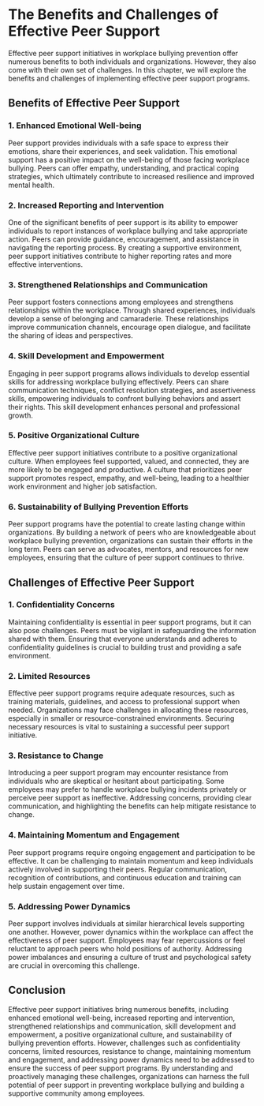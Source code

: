 The Benefits and Challenges of Effective Peer Support
================================================================

Effective peer support initiatives in workplace bullying prevention offer numerous benefits to both individuals and organizations. However, they also come with their own set of challenges. In this chapter, we will explore the benefits and challenges of implementing effective peer support programs.

Benefits of Effective Peer Support
----------------------------------

### 1. Enhanced Emotional Well-being

Peer support provides individuals with a safe space to express their emotions, share their experiences, and seek validation. This emotional support has a positive impact on the well-being of those facing workplace bullying. Peers can offer empathy, understanding, and practical coping strategies, which ultimately contribute to increased resilience and improved mental health.

### 2. Increased Reporting and Intervention

One of the significant benefits of peer support is its ability to empower individuals to report instances of workplace bullying and take appropriate action. Peers can provide guidance, encouragement, and assistance in navigating the reporting process. By creating a supportive environment, peer support initiatives contribute to higher reporting rates and more effective interventions.

### 3. Strengthened Relationships and Communication

Peer support fosters connections among employees and strengthens relationships within the workplace. Through shared experiences, individuals develop a sense of belonging and camaraderie. These relationships improve communication channels, encourage open dialogue, and facilitate the sharing of ideas and perspectives.

### 4. Skill Development and Empowerment

Engaging in peer support programs allows individuals to develop essential skills for addressing workplace bullying effectively. Peers can share communication techniques, conflict resolution strategies, and assertiveness skills, empowering individuals to confront bullying behaviors and assert their rights. This skill development enhances personal and professional growth.

### 5. Positive Organizational Culture

Effective peer support initiatives contribute to a positive organizational culture. When employees feel supported, valued, and connected, they are more likely to be engaged and productive. A culture that prioritizes peer support promotes respect, empathy, and well-being, leading to a healthier work environment and higher job satisfaction.

### 6. Sustainability of Bullying Prevention Efforts

Peer support programs have the potential to create lasting change within organizations. By building a network of peers who are knowledgeable about workplace bullying prevention, organizations can sustain their efforts in the long term. Peers can serve as advocates, mentors, and resources for new employees, ensuring that the culture of peer support continues to thrive.

Challenges of Effective Peer Support
------------------------------------

### 1. Confidentiality Concerns

Maintaining confidentiality is essential in peer support programs, but it can also pose challenges. Peers must be vigilant in safeguarding the information shared with them. Ensuring that everyone understands and adheres to confidentiality guidelines is crucial to building trust and providing a safe environment.

### 2. Limited Resources

Effective peer support programs require adequate resources, such as training materials, guidelines, and access to professional support when needed. Organizations may face challenges in allocating these resources, especially in smaller or resource-constrained environments. Securing necessary resources is vital to sustaining a successful peer support initiative.

### 3. Resistance to Change

Introducing a peer support program may encounter resistance from individuals who are skeptical or hesitant about participating. Some employees may prefer to handle workplace bullying incidents privately or perceive peer support as ineffective. Addressing concerns, providing clear communication, and highlighting the benefits can help mitigate resistance to change.

### 4. Maintaining Momentum and Engagement

Peer support programs require ongoing engagement and participation to be effective. It can be challenging to maintain momentum and keep individuals actively involved in supporting their peers. Regular communication, recognition of contributions, and continuous education and training can help sustain engagement over time.

### 5. Addressing Power Dynamics

Peer support involves individuals at similar hierarchical levels supporting one another. However, power dynamics within the workplace can affect the effectiveness of peer support. Employees may fear repercussions or feel reluctant to approach peers who hold positions of authority. Addressing power imbalances and ensuring a culture of trust and psychological safety are crucial in overcoming this challenge.

Conclusion
----------

Effective peer support initiatives bring numerous benefits, including enhanced emotional well-being, increased reporting and intervention, strengthened relationships and communication, skill development and empowerment, a positive organizational culture, and sustainability of bullying prevention efforts. However, challenges such as confidentiality concerns, limited resources, resistance to change, maintaining momentum and engagement, and addressing power dynamics need to be addressed to ensure the success of peer support programs. By understanding and proactively managing these challenges, organizations can harness the full potential of peer support in preventing workplace bullying and building a supportive community among employees.
